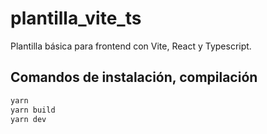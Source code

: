 # plantilla_vite_ts

Plantilla básica para frontend con Vite, React y Typescript.

## Comandos de instalación, compilación

```bash
yarn
yarn build
yarn dev
```
